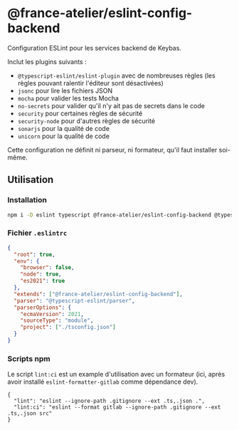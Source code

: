 # @france-atelier/eslint-config-backend

Configuration ESLint pour les services backend de Keybas.

Inclut les plugins suivants :

- `@typescript-eslint/eslint-plugin` avec de nombreuses règles (les règles pouvant ralentir l'éditeur sont désactivées)
- `jsonc` pour lire les fichiers JSON
- `mocha` pour valider les tests Mocha
- `no-secrets` pour valider qu'il n'y ait pas de secrets dans le code
- `security` pour certaines règles de sécurité
- `security-node` pour d'autres règles de sécurité
- `sonarjs` pour la qualité de code
- `unicorn` pour la qualité de code

Cette configuration ne définit ni parseur, ni formateur, qu'il faut installer soi-même.

## Utilisation

### Installation

```sh
npm i -D eslint typescript @france-atelier/eslint-config-backend @typescript-eslint/parser
```

### Fichier `.eslintrc`

```json
{
  "root": true,
  "env": {
    "browser": false,
    "node": true,
    "es2021": true
  },
  "extends": ["@france-atelier/eslint-config-backend"],
  "parser": "@typescript-eslint/parser",
  "parserOptions": {
    "ecmaVersion": 2021,
    "sourceType": "module",
    "project": ["./tsconfig.json"]
  }
}
```

### Scripts npm

Le script `lint:ci` est un example d'utilisation avec un formateur (ici, après avoir installé `eslint-formatter-gitlab` comme dépendance dev).

```json5
{
  "lint": "eslint --ignore-path .gitignore --ext .ts,.json .",
  "lint:ci": "eslint --format gitlab --ignore-path .gitignore --ext .ts,.json src"
}
```
